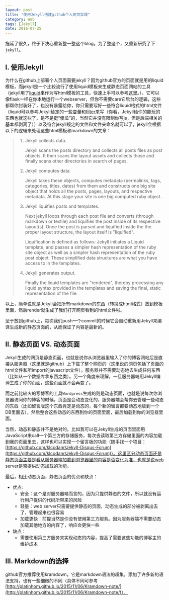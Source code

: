 ```yaml
---
layout: post
title: "使用Jekyll搭建github个人网页实践"
category: Web
tags: [Jekyll]
date: 2016-07-25
---
```


拖延了很久，终于下决心重新整一整这个blog。为了整这个，又重新研究了下`jekyll`。

## I. 使用Jekyll

为什么在github上部署个人页面需要jekyll？因为github官方的页面就是用的liquid模板，而jekyII是一个比较流行了使用liquid模板来生成静态页面网站的工具（jekyll用了[liquid](https://github.com/Shopify/liquid)来作为写html模板的工具，快速上手可以参考[这里](https://github.com/Shopify/liquid/wiki/Liquid-for-Designers)。）。它可以像flask一样在你本地运行一个webserver，但你不需要care它后台的逻辑，这些都帮你封装好了，也没有暴露给你，你只需要写好一些符合liquid格式的html文件（liquid可以参考Jekyll给定的一些[变量](http://jekyllrb.com/docs/variables/)和[filter](http://jekyllrb.com/docs/templates/)来写（你看，Jekyll给你的能玩的东西也就这些了，是不是挺“傻瓜”的，当然它并没有限制你写js，但是后端相关的基本都剥离了））以及符合jekyll规定的文件和文件夹命名就可以了，jekyll会根据以下的逻辑来处理这些html模板和markdown的文章：

> 1. Jekyll collects data.
>
>    Jekyll scans the posts directory and collects all posts files as post objects. It then scans the layout assets and collects those and finally scans other directories in search of pages.
>
> 2. Jekyll computes data.
>
>    Jekyll takes these objects, computes metadata (permalinks, tags, categories, titles, dates) from them and constructs one big site object that holds all the posts, pages, layouts, and respective metadata. At this stage your site is one big computed ruby object.
>
> 3. Jekyll liquifies posts and templates.
>
>    Next jekyll loops through each post file and converts (through markdown or textile) and liquifies the post inside of its respective layout(s). Once the post is parsed and liquified inside the the proper layout structure, the layout itself is "liquified".
>
>    Liquification is defined as follows: Jekyll initiates a Liquid template, and passes a simpler hash representation of the ruby site object as well as a simpler hash representation of the ruby post object. These simplified data structures are what you have access to in the templates.
>
> 4. Jekyll generates output.
>
>    Finally the liquid templates are "rendered", thereby processing any liquid syntax provided in the templates and saving the final, static representation of the file.

以上，简单说就是Jekyll会把所有markdown的东西（转换成html格式）放到模板里面，然后render就生成了我们打开网页看到的html文件啦。

至于放到github上，每次我们push一个commit的时候它会自动重新用Jekyll来编译生成新的静态页面的，从而保证了内容是最新的。

<!--break-->

## II. 静态页面 VS. 动态页面

Jekyll生成的网页是静态页面，也就是说你从浏览器里输入了你的博客网站后是直接从服务器（这里就是github）上下载了整个网页的（这里说的网页包括了页面的html文件和所import的javascript文件），服务器并不需要动态地去生成任何东西（比如从一个数据库拿东西之类）。另一个角度来理解，一旦服务器端用Jekyll编译生成了你的页面，这些页面就不会再变了。

而之前比较火的写博客的工具`Wordpress`生成的则是动态页面，也就是说每次你浏览器访问你的博客的时候，页面是会动态变化的，服务器端会帮你去管理一些动态的东西（比如留言版这个东西肯定是动态的，每个新的留言都要动态地放到一个DB里面去），然后整合这些动态的东西到你的页面里面，最后加载到你的浏览器里面。

当然，动态和静态并不是绝对的。比如我可以在Jekyll生成的页面里面用JavaScript来call一个第三方的存储服务，每次去读取第三方存储里面的内容加载到我的页面里去，这样也可以实现一个留言板的功能（随手找一个项目：[https://github.com/klcodanr/Jekyll-Disqus-Forum](https://github.com/klcodanr/Jekyll-Disqus-Forum)）。这里区分动态页面还是静态页面主要是看从服务器端加载到浏览器里的内容是否变化为准，也就是说web server是否提供动态加载的功能。

最后，相比动态页面，静态页面的优点和缺点：

- 优点:
  - 安全：这个是对服务器端而言的，因为只提供静态的文件，所以就没有运行用户提供的代码所带来的风险
  - 轻量：web server只需要提供静态的页面，动态生成的部分被剥离出去了，管理起来也很容易
  -  加载更快：前提当然是你没有使用第三方服务。因为服务器端不需要动态加载其他地方的内容了，响应会更快一些
- 缺点：
  - 需要使用第三方服务来实现动态的内容，提高了需要这些功能的博客主的维护成本

## III. Markdown的选择

github官方推荐使用kramdown，它是markdown语法的超集，添加了许多新的语法支持，也有一些细微的不同（具体不同可参考[http://platinhom.github.io/2015/11/06/Kramdown-note/](http://platinhom.github.io/2015/11/06/Kramdown-note/)）。